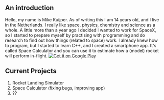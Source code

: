 ## An introduction

Hello, my name is Mike Kuijper. As of writing this I am 14 years old, and I live in the Netherlands. I really like space, physics, chemistry and science as a whole. A little more than a year ago I decided I wanted to work for SpaceX, so I started to prepare myself by practising with programming and do research to find out how things (related to space) work. I already knew how to program, but I started to learn C++, and I created a smartphone app. It's called Space Calculator and you can use it to estimate how a (model) rocket will perform in-flight. <a href='https://play.google.com/store/apps/details?id=nl.tridius.kuijper.mike.spacecalculator&pcampaignid=MKT-Other-global-all-co-prtnr-py-PartBadge-Mar2515-1'><img alt='Get it on Google Play' src='https://play.google.com/intl/en_us/badges/images/generic/en_badge_web_generic.png'/></a>

## Current Projects

1. Rocket Landing Simulator
2. Space Calculator (fixing bugs, improving app)
3. ??

